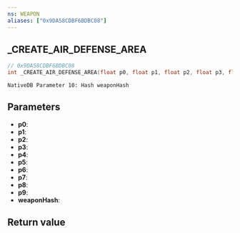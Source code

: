 ```yaml
---
ns: WEAPON
aliases: ["0x9DA58CDBF6BDBC08"]
---
```

## _CREATE_AIR_DEFENSE_AREA

```c
// 0x9DA58CDBF6BDBC08
int _CREATE_AIR_DEFENSE_AREA(float p0, float p1, float p2, float p3, float p4, float p5, float p6, float p7, float p8, float p9, Any weaponHash);
```

```
NativeDB Parameter 10: Hash weaponHash
```

## Parameters
* **p0**: 
* **p1**: 
* **p2**: 
* **p3**: 
* **p4**: 
* **p5**: 
* **p6**: 
* **p7**: 
* **p8**: 
* **p9**: 
* **weaponHash**: 

## Return value
